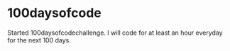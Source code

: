 # 100daysofcode
Started 100daysofcodechallenge. I will code for at least an hour everyday for the next 100 days.
